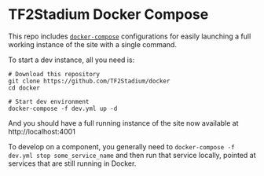 # TF2Stadium Docker Compose

This repo includes
[`docker-compose`](https://docs.docker.com/compose/) configurations
for easily launching a full working instance of the site with a single
command.

To start a dev instance, all you need is:

    # Download this repository
    git clone https://github.com/TF2Stadium/docker
    cd docker

    # Start dev environment
    docker-compose -f dev.yml up -d

And you should have a full running instance of the site now available
at http://localhost:4001

To develop on a component, you generally need to `docker-compose -f
dev.yml stop some_service_name` and then run that service locally,
pointed at services that are still running in Docker.
